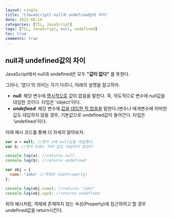 ```yaml
---
layout: single
title: "[JavaScript] null과 undefined값의 차이"
date: 2021-08-18
categories: [TIL, JavaScript]
tags: [TIL, JavaScript, null, undefined]
toc: true
comments: true
---
```


## null과 undefined값의 차이
JavaScript에서 null과 undefined은 모두 **"값이 없다"** 를 뜻한다.

그러나, '없다'의 의미는 각기 다르니, 아래의 설명을 참고하자. 
- ***null***: 해당 변수에 <u>명시적으로</u> 값이 없음을 말한다. 즉, 의도적으로 변수에 null값을 대입한 것이다. 타입은 'object'이다.
- ***undefined***: 해당 변수에 <u>값을 대입한 적 없음을</u> 말한다.(변수나 매개변수에 어떠한 값도 대입하지 않을 경우, 기본값으로 undefined값이 들어간다. 타입은 'undefined'이다. 

아래 예시 코드를 통해 더 자세히 알아보자. 
```javascript 
var a = null; //변수 a에 null값을 대입했다. 
var b; //변수 b에는 아무 값도 대입하지 않았다. 

console.log(a); //returns null
console.log(b); //returns undefined

var obj = {
  name: "John" //객체의 속성(Property)
};

console.log(obj.name); //returns "John"
console.log(obj.age); //returns undefined
```
위의 예시처럼, 객체에 존재하지 않는 속성(Property)에 접근하려고 할 경우 undefined값을 return시킨다. 
